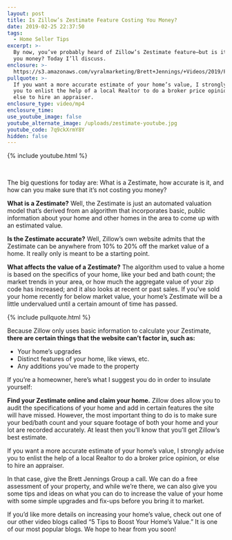 ```yaml
---
layout: post
title: Is Zillow’s Zestimate Feature Costing You Money?
date: 2019-02-25 22:37:50
tags:
  - Home Seller Tips
excerpt: >-
  By now, you’ve probably heard of Zillow’s Zestimate feature—but is it costing
  you money? Today I’ll discuss.
enclosure: >-
  https://s3.amazonaws.com/vyralmarketing/Brett+Jennings/+Videos/2019/February/Real+Estate+Experts-+Is+Zillows+Zestimate+Feature+Costing+You+Money_.mp4
pullquote: >-
  If you want a more accurate estimate of your home’s value, I strongly advise
  you to enlist the help of a local Realtor to do a broker price opinion, or
  else to hire an appraiser.
enclosure_type: video/mp4
enclosure_time:
use_youtube_image: false
youtube_alternate_image: /uploads/zestimate-youtube.jpg
youtube_code: 7q9ckXrmY8Y
hidden: false
---
```


{% include youtube.html %}

&nbsp;

The big questions for today are: What is a Zestimate, how accurate is it, and how can you make sure that it’s not costing you money?

**What is a Zestimate?** Well, the Zestimate is just an automated valuation model that’s derived from an algorithm that incorporates basic, public information about your home and other homes in the area to come up with an estimated value.

**Is the Zestimate accurate?** Well, Zillow’s own website admits that the Zestimate can be anywhere from 10% to 20% off the market value of a home. It really only is meant to be a starting point.

**What affects the value of a Zestimate?** The algorithm used to value a home is based on the specifics of your home, like your bed and bath count; the market trends in your area, or how much the aggregate value of your zip code has increased; and it also looks at recent or past sales. If you’ve sold your home recently for below market value, your home’s Zestimate will be a little undervalued until a certain amount of time has passed.

{% include pullquote.html %}

Because Zillow only uses basic information to calculate your Zestimate, **there are certain things that the website can’t factor in, such as:**

* Your home’s upgrades
* Distinct features of your home, like views, etc.
* Any additions you’ve made to the property

If you’re a homeowner, here’s what I suggest you do in order to insulate yourself:

**Find your Zestimate online and claim your home.** Zillow does allow you to audit the specifications of your home and add in certain features the site will have missed. However, the most important thing to do is to make sure your bed/bath count and your square footage of both your home and your lot are recorded accurately. At least then you’ll know that you’ll get Zillow’s best estimate.

If you want a more accurate estimate of your home’s value, I strongly advise you to enlist the help of a local Realtor to do a broker price opinion, or else to hire an appraiser.

In that case, give the Brett Jennings Group a call. We can do a free assessment of your property, and while we’re there, we can also give you some tips and ideas on what you can do to increase the value of your home with some simple upgrades and fix-ups before you bring it to market.

If you’d like more details on increasing your home’s value, check out one of our other video blogs called “5 Tips to Boost Your Home’s Value.” It is one of our most popular blogs. We hope to hear from you soon!